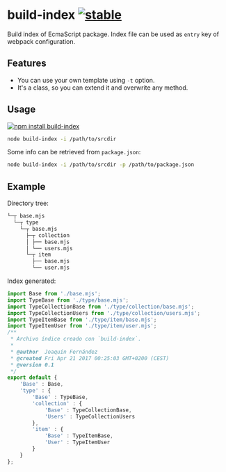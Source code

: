 # build-index [![stable](http://badges.github.io/stability-badges/dist/stable.svg)](http://github.com/badges/stability-badges)

Build index of EcmaScript package.
Index file can be used as `entry` key of webpack configuration.

## Features

- You can use your own template using `-t` option.
- It's a class, so you can extend it and overwrite any method.

## Usage

[![npm install build-index](https://nodei.co/npm/build-index.png?compact=true)](https://npmjs.org/package/build-index/)

```bash
node build-index -i /path/to/srcdir
```

Some info can be retrieved from `package.json`:

```bash
node build-index -i /path/to/srcdir -p /path/to/package.json
```

## Example

Directory tree:

```bash
└─┬ base.mjs
  └─┬ type
    └─┬ base.mjs
      ├─┬ collection
      │ ├── base.mjs
      │ └── users.mjs
      └─┬ item
        ├── base.mjs
        └── user.mjs
```

Index generated:

```js
import Base from './base.mjs';
import TypeBase from './type/base.mjs';
import TypeCollectionBase from './type/collection/base.mjs';
import TypeCollectionUsers from './type/collection/users.mjs';
import TypeItemBase from './type/item/base.mjs';
import TypeItemUser from './type/item/user.mjs';
/**
 * Archivo índice creado con `build-index`.
 *
 * @author  Joaquín Fernández
 * @created Fri Apr 21 2017 00:25:03 GMT+0200 (CEST)
 * @version 0.1
 */
export default {
    'Base' : Base,
    'type' : {
        'Base' : TypeBase,
        'collection' : {
            'Base' : TypeCollectionBase,
            'Users' : TypeCollectionUsers
        },
        'item' : {
            'Base' : TypeItemBase,
            'User' : TypeItemUser
        }
    }
};
```
